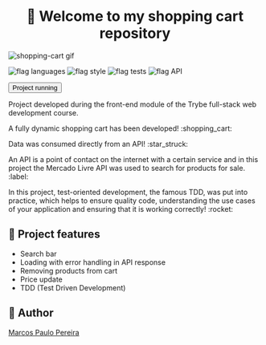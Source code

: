 <h1 align="center">🎉 Welcome to my shopping cart repository </h1>

![shopping-cart gif](https://user-images.githubusercontent.com/104791582/197052715-bef0000c-9962-49d2-a6ba-1c52d97752f2.gif)

![flag languages](https://img.shields.io/badge/Languages-JavaScript%20-yellow)
![flag style](https://img.shields.io/badge/Style-CSS3-9cf)
![flag tests](https://img.shields.io/badge/Tests-Jest%20%7C%20RTL-green)
![flag API](https://img.shields.io/badge/API-Public-orange)

<a href='https://trybe-shopping-cart.netlify.app/'><button>Project running</button></a>

<p>Project developed during the front-end module of the Trybe full-stack web development course.</p>
<p>A fully dynamic shopping cart has been developed! :shopping_cart:</p>
<p>Data was consumed directly from an API! :star_struck:</p>
<p>An API is a point of contact on the internet with a certain service and in this project the Mercado Livre API was used to search for products for sale. :label:</p>
<p>In this project, test-oriented development, the famous TDD, was put into practice, which helps to ensure quality code, understanding the use cases of your application and ensuring that it is working correctly! :rocket:</p>

## 🔨 Project features

<ul>
<li>Search bar</li>
<li>Loading with error handling in API response</li>
<li>Removing products from cart</li>
<li>Price update</li>
<li>TDD (Test Driven Development)</li>
</ul>

## 🧔 Author

<div class="badge-base LI-profile-badge" data-locale="pt_BR" data-size="medium" data-theme="dark" data-type="VERTICAL" data-vanity="dev-marcospaulo" data-version="v1"><a class="badge-base__link LI-simple-link" href="https://br.linkedin.com/in/dev-marcospaulo?trk=profile-badge">Marcos Paulo Pereira</a></div>
